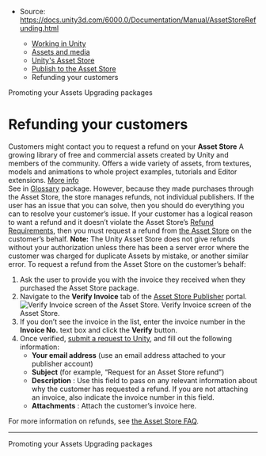 * Source: https://docs.unity3d.com/6000.0/Documentation/Manual/AssetStoreRefunding.html

  * [Working in Unity](https://docs.unity3d.com/6000.0/Documentation/Manual/working-in-unity.html)
  * [Assets and media](https://docs.unity3d.com/6000.0/Documentation/Manual/assets-and-media.html)
  * [Unity's Asset Store](https://docs.unity3d.com/6000.0/Documentation/Manual/AssetStore.html)
  * [Publish to the Asset Store](https://docs.unity3d.com/6000.0/Documentation/Manual/AssetStorePublishing.html)
  * Refunding your customers


[](https://docs.unity3d.com/6000.0/Documentation/Manual/AssetStorePromotion.html)
Promoting your Assets
[](https://docs.unity3d.com/6000.0/Documentation/Manual/AssetStoreUpgrade.html)
Upgrading packages
# Refunding your customers
Customers might contact you to request a refund on your **Asset Store** A growing library of free and commercial assets created by Unity and members of the community. Offers a wide variety of assets, from textures, models and animations to whole project examples, tutorials and Editor extensions. [More info](https://docs.unity3d.com/6000.0/Documentation/Manual/AssetStore.html)  
See in [Glossary](https://docs.unity3d.com/6000.0/Documentation/Manual/Glossary.html#AssetStore) package. However, because they made purchases through the Asset Store, the store manages refunds, not individual publishers.
If the user has an issue that you can solve, then you should do everything you can to resolve your customer’s issue. If your customer has a logical reason to want a refund and it doesn’t violate the Asset Store’s [Refund Requirements](https://unity3d.com/legal/as_provider), then you must request a refund from [the Asset Store](https://support.unity3d.com/hc/en-us/requests/new?ticket_form_id=65905) on the customer’s behalf.
**Note:** The Unity Asset Store does not give refunds without your authorization unless there has been a server error where the customer was charged for duplicate Assets by mistake, or another similar error.
To request a refund from the Asset Store on the customer’s behalf:
  1. Ask the user to provide you with the invoice they received when they purchased the Asset Store package.
  2. Navigate to the **Verify Invoice** tab of the [Asset Store Publisher](https://publisher.assetstore.unity3d.com/) portal.
![Verify Invoice screen of the Asset Store.](https://docs.unity3d.com/6000.0/Documentation/uploads/Main/AssetStoreRefunding.png) Verify Invoice screen of the Asset Store.
  3. If you don’t see the invoice in the list, enter the invoice number in the **Invoice No.** text box and click the **Verify** button.
  4. Once verified, [submit a request to Unity](https://support.unity3d.com/hc/en-us/requests/new?ticket_form_id=65905), and fill out the following information:
     * **Your email address** (use an email address attached to your publisher account)
     * **Subject** (for example, “Request for an Asset Store refund”)
     * **Description** : Use this field to pass on any relevant information about why the customer has requested a refund. If you are not attaching an invoice, also indicate the invoice number in this field.
     * **Attachments** : Attach the customer’s invoice here.


For more information on refunds, see [the Asset Store FAQ](https://support.unity3d.com/hc/en-us/articles/205754285-How-do-I-process-a-refund-for-my-customer-).
* * *
[](https://docs.unity3d.com/6000.0/Documentation/Manual/AssetStorePromotion.html)
Promoting your Assets
[](https://docs.unity3d.com/6000.0/Documentation/Manual/AssetStoreUpgrade.html)
Upgrading packages

